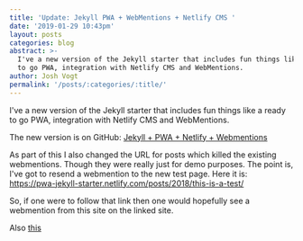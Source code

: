 ```yaml
---
title: 'Update: Jekyll PWA + WebMentions + Netlify CMS '
date: '2019-01-29 10:43pm'
layout: posts
categories: blog
abstract: >-
  I've a new version of the Jekyll starter that includes fun things like a ready
  to go PWA, integration with Netlify CMS and WebMentions.
author: Josh Vogt
permalink: '/posts/:categories/:title/'
---
```

I've a new version of the Jekyll starter that includes fun things like a ready to go PWA, integration with Netlify CMS and WebMentions. 

The new version is on GitHub: [Jekyll + PWA + Netlify + Webmentions](https://github.com/dumaurier/pwa_jekyll)

As part of this I also changed the URL for posts which killed the existing webmentions. Though they were really just for demo purposes. The point is, I've got to resend a webmention to the new test page. Here it is: <https://pwa-jekyll-starter.netlify.com/posts/2018/this-is-a-test/>

So, if one were to follow that link then one would hopefully see a webmention from this site on the linked site.



Also [this](https://focused-mayer-e4e96b.netlify.com/notes/2018/this-projects-lighthouse-score/)

